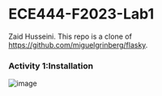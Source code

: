 # ECE444-F2023-Lab1
Zaid Husseini. 
This repo is a clone of https://github.com/miguelgrinberg/flasky.

### Activity 1:Installation
![image](https://github.com/husseinizaid/Assignment-Lab1/assets/144946719/0d0e5f7b-d2a1-4059-b7b1-be0a6702dbfa)
